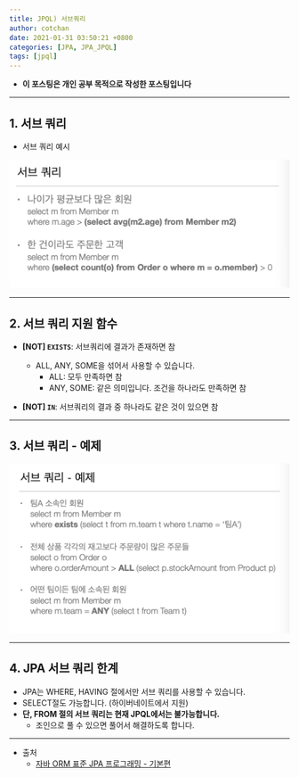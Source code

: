 ```yaml
---
title: JPQL) 서브쿼리
author: cotchan 
date: 2021-01-31 03:50:21 +0800 
categories: [JPA, JPA_JPQL]
tags: [jpql] 
---
```


+ **이 포스팅은 개인 공부 목적으로 작성한 포스팅입니다**

---

## 1. 서브 쿼리

+ 서브 쿼리 예시

![Desktop View](/assets/img/post/jpa/2021-01-31-jpa-jpql-subquery-01.png)

---

## 2. 서브 쿼리 지원 함수

+ **[NOT] `EXISTS`**: 서브쿼리에 결과가 존재하면 참
  + ALL, ANY, SOME을 섞어서 사용할 수 있습니다.
    + ALL: 모두 만족하면 참
    + ANY, SOME: 같은 의미입니다. 조건을 하나라도 만족하면 참

+ **[NOT] `IN`**: 서브쿼리의 결과 중 하나라도 같은 것이 있으면 참

---

## 3. 서브 쿼리 - 예제

![Desktop View](/assets/img/post/jpa/2021-01-31-jpa-jpql-subquery-02.png)

---

## 4. JPA 서브 쿼리 한계

+ JPA는 WHERE, HAVING 절에서만 서브 쿼리를 사용할 수 있습니다.
+ SELECT절도 가능합니다. (하이버네이트에서 지원)
+ **단, FROM 절의 서브 쿼리는 현재 JPQL에서는 불가능합니다.**
  + 조인으로 풀 수 있으면 풀어서 해결하도록 합니다.

---

+ 출처
    + [자바 ORM 표준 JPA 프로그래밍 - 기본편](https://www.inflearn.com/course/ORM-JPA-Basic)
